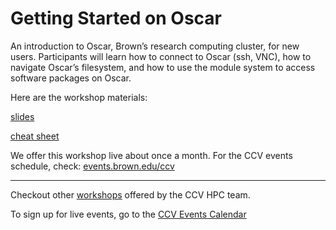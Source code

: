 # Getting Started on Oscar

An introduction to Oscar, Brown’s research computing cluster, for new users. Participants will learn how to connect to Oscar (ssh, VNC), how to navigate Oscar’s filesystem, and how to use the module system to access software packages on Oscar.

Here are the workshop materials:

[slides](https://drive.google.com/file/d/1gKPSrDwSqZ1DnKJLCE-MuPjsqVpvqxUn/view?usp=sharing)

[cheat sheet](https://drive.google.com/file/d/1HVD4yv_0J8D6Dbvdqx6staW4kTzzp5P3/view?usp=sharing)

We offer this workshop live about once a month. For the CCV events schedule, check: [events.brown.edu/ccv](https://events.brown.edu/ccv/view/all)

----
Checkout other [workshops](https://brownhpc.github.io/) offered by the CCV HPC team.

To sign up for live events, go to the [CCV Events Calendar](https://events.brown.edu/ccv/view/all)
